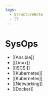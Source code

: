 ```yaml
---
tags:
  - StructureNote
  - IT
---
```

# SysOps
- [[Ansible]] 
- [[Linux]]
- [[iSCSI]]
- [[Kubernetes]]
- [[Kubernetes]]
- [[Networking]]
- [[Docker]]